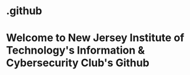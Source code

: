 # .github
# Welcome to New Jersey Institute of Technology's Information & Cybersecurity Club's Github

